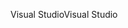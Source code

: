<span data-ttu-id="0d7fe-101">Visual Studio</span><span class="sxs-lookup"><span data-stu-id="0d7fe-101">Visual Studio</span></span>